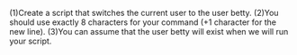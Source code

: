 (1)Create a script that switches the current user to the user betty. (2)You should use exactly 8 characters for your command (+1 character for the new line). (3)You can assume that the user betty will exist when we will run your script.
